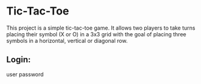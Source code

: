 # Tic-Tac-Toe

This project is a simple tic-tac-toe game. It allows two players to take turns placing their symbol (X or O) in a 3x3 grid with the goal of placing three symbols in a horizontal, vertical or diagonal row.

## Login:

user
password
